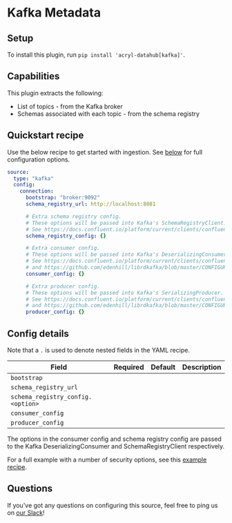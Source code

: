 # Kafka Metadata

## Setup

To install this plugin, run `pip install 'acryl-datahub[kafka]'`.

## Capabilities

This plugin extracts the following:

- List of topics - from the Kafka broker
- Schemas associated with each topic - from the schema registry

## Quickstart recipe

Use the below recipe to get started with ingestion. See [below](#config-details) for full configuration options.

```yml
source:
  type: "kafka"
  config:
    connection:
      bootstrap: "broker:9092"
      schema_registry_url: http://localhost:8081

      # Extra schema registry config.
      # These options will be passed into Kafka's SchemaRegistryClient.
      # See https://docs.confluent.io/platform/current/clients/confluent-kafka-python/html/index.html?#schemaregistryclient
      schema_registry_config: {}

      # Extra consumer config.
      # These options will be passed into Kafka's DeserializingConsumer.
      # See https://docs.confluent.io/platform/current/clients/confluent-kafka-python/html/index.html#deserializingconsumer
      # and https://github.com/edenhill/librdkafka/blob/master/CONFIGURATION.md.
      consumer_config: {}

      # Extra producer config.
      # These options will be passed into Kafka's SerializingProducer.
      # See https://docs.confluent.io/platform/current/clients/confluent-kafka-python/html/index.html#serializingproducer
      # and https://github.com/edenhill/librdkafka/blob/master/CONFIGURATION.md.
      producer_config: {}
```

## Config details

Note that a `.` is used to denote nested fields in the YAML recipe.

| Field                             | Required | Default | Description |
| --------------------------------- | -------- | ------- | ----------- |
| `bootstrap`                       |          |         |             |
| `schema_registry_url`             |          |         |             |
| `schema_registry_config.<option>` |          |         |             |
| `consumer_config`                 |          |         |             |
| `producer_config`                 |          |         |             |

The options in the consumer config and schema registry config are passed to the Kafka DeserializingConsumer and SchemaRegistryClient respectively.

For a full example with a number of security options, see this [example recipe](../examples/recipes/secured_kafka.yml).

## Questions

If you've got any questions on configuring this source, feel free to ping us on [our Slack](https://slack.datahubproject.io/)!
